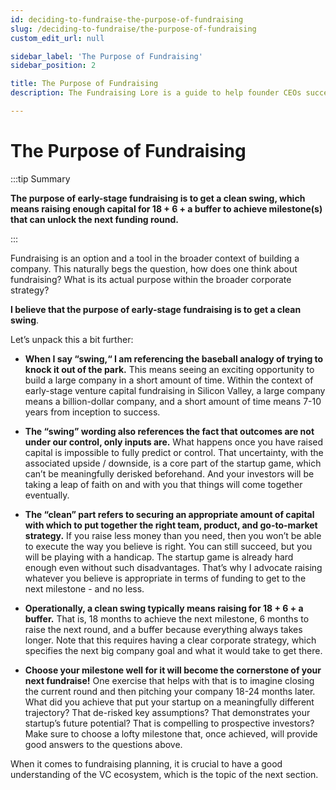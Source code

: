 ```yaml
---
id: deciding-to-fundraise-the-purpose-of-fundraising
slug: /deciding-to-fundraise/the-purpose-of-fundraising
custom_edit_url: null

sidebar_label: 'The Purpose of Fundraising'
sidebar_position: 2

title: The Purpose of Fundraising
description: The Fundraising Lore is a guide to help founder CEOs successfully raise early-stage VC financing from Silicon Valley investors.

---
```


# The Purpose of Fundraising

:::tip Summary

**The purpose of early-stage fundraising is to get a clean swing, which means raising enough capital for 18 + 6 + a buffer to achieve milestone(s) that can unlock the next funding round.**

:::

Fundraising is an option and a tool in the broader context of building a company. This naturally begs the question, how does one think about fundraising? What is its actual purpose within the broader corporate strategy?

**I believe that the purpose of early-stage fundraising is to get a clean swing**. 

Let’s unpack this a bit further:

* **When I say “swing,“ I am referencing the baseball analogy of trying to knock it out of the park.** This means seeing an exciting opportunity to build a large company in a short amount of time. Within the context of early-stage venture capital fundraising in Silicon Valley, a large company means a billion-dollar company, and a short amount of time means 7-10 years from inception to success.

* **The “swing” wording also references the fact that outcomes are not under our control, only inputs are.** What happens once you have raised capital is impossible to fully predict or control. That uncertainty, with the associated upside / downside, is a core part of the startup game, which can’t be meaningfully derisked beforehand. And your investors will be taking a leap of faith on and with you that things will come together eventually.

* **The “clean” part refers to securing an appropriate amount of capital with which to put together the right team, product, and go-to-market strategy.** If you raise less money than you need, then you won’t be able to execute the way you believe is right. You can still succeed, but you will be playing with a handicap. The startup game is already hard enough even without such disadvantages. That’s why I advocate raising whatever you believe is appropriate in terms of funding to get to the next milestone - and no less.

* **Operationally, a clean swing typically means raising for 18 + 6 + a buffer.** That is, 18 months to achieve the next milestone, 6 months to raise the next round, and a buffer because everything always takes longer. Note that this requires having a clear corporate strategy, which specifies the next big company goal and what it would take to get there. 

* **Choose your milestone well for it will become the cornerstone of your next fundraise!** One exercise that helps with that is to imagine closing the current round and then pitching your company 18-24 months later. What did you achieve that put your startup on a meaningfully different trajectory? That de-risked key assumptions? That demonstrates your startup’s future potential? That is compelling to prospective investors? Make sure to choose a lofty milestone that, once achieved, will provide good answers to the questions above.

When it comes to fundraising planning, it is crucial to have a good understanding of the VC ecosystem, which is the topic of the next section.